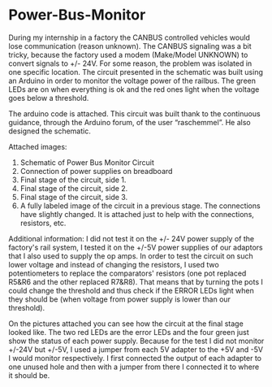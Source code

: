 # Power-Bus-Monitor

During my internship in a factory the CANBUS controlled vehicles would lose communication (reason unknown). The CANBUS signaling was a bit tricky, because the factory used a modem (Make/Model UNKNOWN) to convert signals to +/- 24V. For some reason, the problem was isolated in one specific location.
The circuit presented in the schematic was built using an Arduino in order to monitor the voltage power of the railbus. The green LEDs are on when everything is ok and the red ones light when the voltage goes below a threshold.

The arduino code is attached.
This circuit was built thank to the continuous guidance, through the Arduino forum, of the user “raschemmel”. He also designed the schematic. 

Attached images:
1) Schematic of Power Bus Monitor Circuit 
2) Connection of power supplies on breadboard
3) Final stage of the circuit, side 1.
4) Final stage of the circuit, side 2.
5) Final stage of the circuit, side 3.
6) A fully labeled image of the circuit in a previous stage. The connections have slightly changed. It is attached just to help with the connections, resistors, etc.

Additional information:
I did not test it on the +/- 24V power supply of the factory's rail system, I tested it on the +/-5V power supplies of our adaptors that I also used to supply the op amps.
In order to test the circuit on such lower voltage and instead of changing the resistors, I used two potentiometers to replace the comparators' resistors (one pot replaced R5&R6 and the other replaced R7&R8). That means that by turning the pots I could change the threshold and thus check if the ERROR LEDs light when they should be (when voltage from power supply is lower than our threshold).

On the pictures attached you can see how the circuit at the final stage looked like. 
The two red LEDs are the error LEDs and the four green just show the status of each power supply.
Because for the test I did not monitor +/-24V but +/-5V, I used a jumper from each 5V adapter to the +5V and -5V I would monitor respectively. 
I first connected the output of each adapter to one unused hole and then with a jumper from there I connected it to where it should be.

